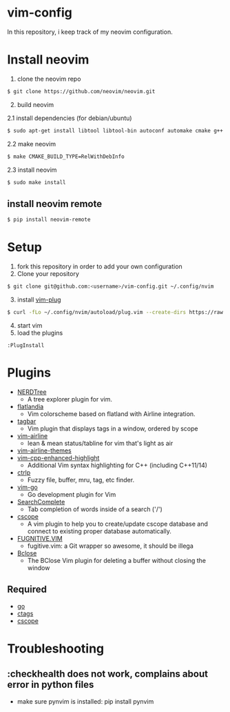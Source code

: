 # vim-config
In this repository, i keep track of my neovim configuration.

# Install neovim

1. clone the neovim repo

```bash
$ git clone https://github.com/neovim/neovim.git
```

2. build neovim

2.1 install dependencies (for debian/ubuntu)

```bash
$ sudo apt-get install libtool libtool-bin autoconf automake cmake g++ pkg-config unzip gettext
```

2.2 make neovim

```bash
$ make CMAKE_BUILD_TYPE=RelWithDebInfo
```

2.3 install neovim

```bash
$ sudo make install
```

## install neovim remote
```bash
$ pip install neovim-remote
```

# Setup
1. fork this repository in order to add your own configuration
2. Clone your repository

```bash
$ git clone git@github.com:<username>/vim-config.git ~/.config/nvim
```

3. install [vim-plug](https://github.com/junegunn/vim-plug)

```bash
$ curl -fLo ~/.config/nvim/autoload/plug.vim --create-dirs https://raw.githubusercontent.com/junegunn/vim-plug/master/plug.vim
```

4. start vim
5. load the plugins

```
:PlugInstall
```

# Plugins
* [NERDTree](https://github.com/scrooloose/nerdtree)
  * A tree explorer plugin for vim.
* [flatlandia](https://github.com/jordwalke/flatlandia)
  * Vim colorscheme based on flatland with Airline integration.
* [tagbar](https://github.com/majutsushi/tagbar)
  * Vim plugin that displays tags in a window, ordered by scope
* [vim-airline](https://github.com/vim-airline/vim-airline)
  * lean & mean status/tabline for vim that's light as air
* [vim-airline-themes](https://github.com/vim-airline/vim-airline-themes)
* [vim-cpp-enhanced-highlight](https://github.com/octol/vim-cpp-enhanced-highlight)
  * Additional Vim syntax highlighting for C++ (including C++11/14)
* [ctrlp](https://github.com/ctrlpvim/ctrlp.vim)
  * Fuzzy file, buffer, mru, tag, etc finder.
* [vim-go](https://github.com/fatih/vim-go)
  * Go development plugin for Vim
* [SearchComplete](https://github.com/vim-scripts/SearchComplete)
  * Tab completion of words inside of a search ('/')
* [cscope](https://github.com/brookhong/cscope.vim)
  * A vim plugin to help you to create/update cscope database and connect to existing proper database automatically.
* [FUGNITIVE.VIM](https://github.com/tpope/vim-fugitive)
  * fugitive.vim: a Git wrapper so awesome, it should be illega
* [Bclose](https://github.com/rbgrouleff/bclose.vim)
  * The BClose Vim plugin for deleting a buffer without closing the window

## Required
* [go](https://golang.org)
* [ctags](http://ctags.sourceforge.net)
* [cscope](http://cscope.sourceforge.net)

# Troubleshooting

## :checkhealth does not work, complains about error in python files
* make sure pynvim is installed: pip install pynvim
